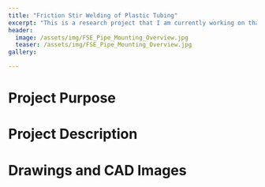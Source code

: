 ```yaml
---
title: "Friction Stir Welding of Plastic Tubing"
excerpt: "This is a research project that I am currently working on that examines the use of FSW for plastic tube welding. The end goal is to prototype a small portable FSW machine."
header:
  image: /assets/img/FSE_Pipe_Mounting_Overview.jpg
  teaser: /assets/img/FSE_Pipe_Mounting_Overview.jpg
gallery:

---
```


# Project Purpose

# Project Description

# Drawings and CAD Images
